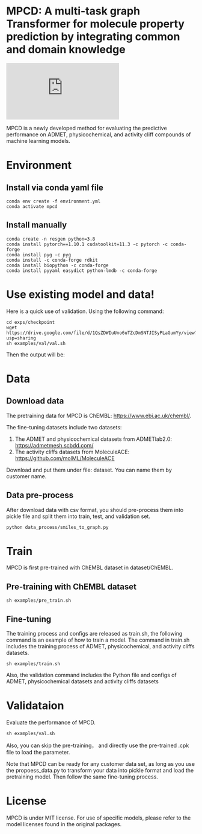 # MPCD: A multi-task graph Transformer for molecule property prediction by integrating common and domain knowledge 



![The framework of MPCD](https://github.com/XIXIYOUNG2018/MPCD/blob/main/framework.pdf)

MPCD is a newly developed method for evaluating the predictive performance on ADMET, physicochemical, and activity cliff compounds of machine learning models.







# Environment
## Install via conda yaml file 
```
conda env create -f environment.yml
conda activate mpcd 
```
## Install manually

```
conda create -n resgen python=3.8
conda install pytorch==1.10.1 cudatoolkit=11.3 -c pytorch -c conda-forge
conda install pyg -c pyg
conda install -c conda-forge rdkit
conda install biopython -c conda-forge
conda install pyyaml easydict python-lmdb -c conda-forge
```

# Use existing model and data!
Here is a quick use of validation. Using the following command:


```
cd exps/checkpoint
wget https://drive.google.com/file/d/1QsZDWIuUno6uTZcDmSNTJISyPLaGumYy/view?usp=sharing
sh examples/val/val.sh
```

Then the output will be:






# Data

## Download data
The pretraining data for MPCD is ChEMBL: https://www.ebi.ac.uk/chembl/.

The fine-tuning datasets include two datasets:

1. The ADMET and physicochemical datasets from ADMETlab2.0: https://admetmesh.scbdd.com/
2. The activity cliffs datasets from MoleculeACE: https://github.com/molML/MoleculeACE

Download and put them under file: dataset. You can name them by customer name.


## Data pre-process

After download data with csv format, you should pre-process them into pickle file and split them into train, test, and validation set.

```
python data_process/smiles_to_graph.py
```

# Train

MPCD is first pre-trained with ChEMBL dataset in dataset/ChEMBL.

## Pre-training with ChEMBL dataset
```
sh examples/pre_train.sh
```
## Fine-tuning

The training process and configs are released as train.sh, the following command is an example of how to train a model.
The command in train.sh includes the training process of ADMET, physicochemical, and activity cliffs datasets.

```
sh examples/train.sh
```
Also, the validation command includes the Python file and configs of  ADMET, physicochemical datasets and activity cliffs datasets
# Validataion

Evaluate the performance of MPCD.
```
sh examples/val.sh
```

Also, you can skip the pre-training， and directly use the pre-trained .cpk file to load the parameter.


Note that MPCD can be ready for any customer data set, as long as you use the propoess_data.py to transform your data into pickle format and load the
pretraining model. Then follow the same fine-tuning process.

# License
MPCD is under MIT license. For use of specific models, please refer to the model licenses found in the original packages.

